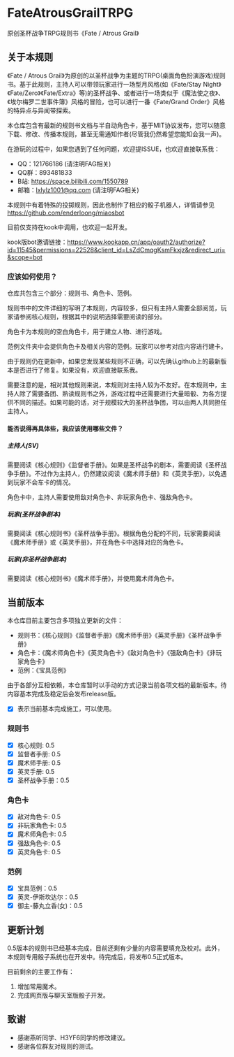 # FateAtrousGrailTRPG

原创圣杯战争TRPG规则书《Fate / Atrous Grail》

## 关于本规则

《Fate / Atrous Grail》为原创的以圣杯战争为主题的TRPG(桌面角色扮演游戏)规则书。基于此规则，主持人可以带领玩家进行一场型月风格(如《Fate/Stay Night》《Fate/Zero》《Fate/Extra》等)的圣杯战争、或者进行一场类似于《魔法使之夜》、《埃尔梅罗二世事件簿》风格的冒险，也可以进行一番《Fate/Grand Order》风格的特异点与异闻带探索。

本仓库包含有最新的规则书文档与半自动角色卡，基于MIT协议发布，您可以随意下载、修改、传播本规则，甚至无需通知作者(尽管我仍然希望您能知会我一声)。

在游玩的过程中，如果您遇到了任何问题，欢迎提ISSUE，也欢迎直接联系我：

- QQ：121766186 (请注明FAG相关)
- QQ群：893481833
- B站: https://space.bilibili.com/1550789
- 邮箱：lxlylz1001@qq.com (请注明FAG相关)

本规则中有着特殊的投掷规则，因此也制作了相应的骰子机器人，详情请参见 https://github.com/enderloong/miaosbot 

目前仅支持在kook中调用，也欢迎一起开发。

kook版bot邀请链接：https://www.kookapp.cn/app/oauth2/authorize?id=11545&permissions=22528&client_id=LsZdCmqgKsmFkxjz&redirect_uri=&scope=bot

### 应该如何使用？

仓库共包含三个部分：规则书、角色卡、范例。

规则书中的文件详细的写明了本规则，内容较多，但只有主持人需要全部阅览，玩家请参阅核心规则，根据其中的说明选择需要阅读的部分。

角色卡为本规则的空白角色卡，用于建立人物、进行游戏。

范例文件夹中会提供角色卡及相关内容的范例。玩家可以参考对应内容进行建卡。

由于规则仍在更新中，如果您发现某些规则不正确，可以先确认github上的最新版本是否进行了修复。如果没有，欢迎直接联系我。

需要注意的是，相对其他规则来说，本规则对主持人较为不友好。在本规则中，主持人除了需要备团、熟读规则书之外，游戏过程中还需要进行大量暗骰、为各方提供不同的描述。如果可能的话，对于规模较大的圣杯战争团，可以由两人共同担任主持人。

#### 能否说得再具体些，我应该使用哪些文件？

##### 主持人(SV)

需要阅读《核心规则》《监督者手册》。如果是圣杯战争的剧本，需要阅读《圣杯战争手册》。不过作为主持人，仍然建议阅读《魔术师手册》和《英灵手册》，以免遇到玩家不会车卡的情况。

角色卡中，主持人需要使用敌对角色卡、非玩家角色卡、强敌角色卡。

##### 玩家(圣杯战争剧本)

需要阅读《核心规则书》《圣杯战争手册》。根据角色分配的不同，玩家需要阅读《魔术师手册》或《英灵手册》，并在角色卡中选择对应的角色卡。

##### 玩家(非圣杯战争剧本)

需要阅读《核心规则书》《魔术师手册》，并使用魔术师角色卡。

## 当前版本

本仓库目前主要包含多项独立更新的文件：

- 规则书：《核心规则》《监督者手册》《魔术师手册》《英灵手册》《圣杯战争手册》
- 角色卡：《魔术师角色卡》《英灵角色卡》《敌对角色卡》《强敌角色卡》《非玩家角色卡》
- 范例：《宝具范例》

由于各部分互相依赖，本仓库暂时以手动的方式记录当前各项文档的最新版本。待内容基本完成及稳定后会发布release版。

- [x] 表示当前基本完成施工，可以使用。

### 规则书

- [x] 核心规则: 0.5
- [x] 监督者手册: 0.5
- [x] 魔术师手册: 0.5
- [x] 英灵手册: 0.5
- [x] 圣杯战争手册：0.5

### 角色卡

- [x] 敌对角色卡: 0.5
- [x] 非玩家角色卡: 0.5
- [x] 魔术师角色卡: 0.5
- [x] 强敌角色卡: 0.5
- [x] 英灵角色卡: 0.5

### 范例

- [x] 宝具范例：0.5
- [x] 英灵-伊斯坎达尔：0.5
- [x] 御主-藤丸立香(女)：0.5

## 更新计划

0.5版本的规则书已经基本完成，目前还剩有少量的内容需要填充及校对。此外，本规则专用骰子系统也在开发中。待完成后，将发布0.5正式版本。

目前剩余的主要工作有：

1. 增加常用魔术。
2. 完成网页版与聊天室版骰子开发。

## 致谢

- 感谢燕听同学、H3YF6同学的修改建议。
- 感谢各位群友对规则的测试。

